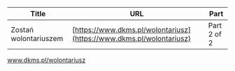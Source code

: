 | **Title**       | **URL**           | **Part**              |
|-----------------|-------------------|-----------------------|
| Zostań wolontariuszem         | [https://www.dkms.pl/wolontariusz](https://www.dkms.pl/wolontariusz)    | Part 2 of 2          |

www.dkms.pl/wolontariusz
